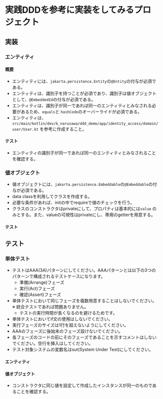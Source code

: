 # 実践DDDを参考に実装をしてみるプロジェクト

## 実装

### エンティティ

#### 概要

- エンティティには、`jakarta.persistence.Entity`の`@Entity`の付与が必須である。
- エンティティは、識別子を持つことが必須であり、識別子は値オブジェクトとして、`@EmbeddedId`の付与が必須である。
- エンティティは、識別子が同一であれば同一のエンティティとみなされる必要があるため、`equals`と
  `hashCode`のオーバーライドが必須である。
- エンティティは、`src/main/kotlin/dev/k_narusawa/ddd_demo/app/identity_access/domain/user/User.kt`
  を参考に作成すること。

#### テスト

- エンティティの識別子が同一であれば同一のエンティティとみなされることを確認する。

### 値オブジェクト

- 値オブジェクトには、`jakarta.persistence.Embeddable`の`@Embeddable`の付与が必須である。
- data classを利用してクラスを作成する。
- 必要な条件があれば、initの中でrequireで値のチェックを行う。
- クラスのコンストラクタはprivateにして、プロパティは基本的には`value`
  のみとする。また、valueの可視性はprivateにし、専用のgetterを用意する。

#### テスト

## テスト

### 単体テスト

- テストはAAA(3A)パターンにしてください。AAAパターンとは以下の3つのパターンで構成されるテストケースになります。
    - 準備(Arrange)フェーズ
    - 実行(Act)フェーズ
    - 確認(Assert)フェーズ
- 単体テストにおいて同じフェーズを複数用意することはしないでください。 ※ 統合テストであれば問題ありません。
    - テストの実行時間が長くなるのを避けるためです。
- 単体テストにおいてif文の使用はしないでください。
- 実行フェーズのサイズは1行を超えないようにしてください。
- AAAのフェーズに後始末のフェーズ設けないでください。
- 各フェーズのコードの前にそのフェーズであることを示すコメントはしないでください。空行を挿入はしてください。
- テスト対象システムの変数名はsut(System Under Test)にしてください。

#### エンティティ

#### 値オブジェクト

- コンストラクタに同じ値を設定して作成したインスタンスが同一のものであることを確認する。
